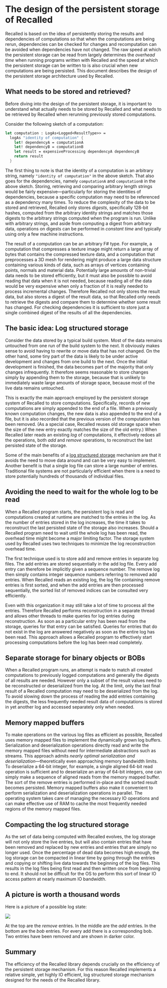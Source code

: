 # The design of the persistent storage of Recalled

Recalled is based on the idea of persistently storing the results and
dependencies of computations so that when the computations are being rerun,
dependencies can be checked for changes and recomputation can be avoided when
dependencies have not changed.  The raw speed at which the persistent storage
can be read from largely determines the *overhead time* when running programs
written with Recalled and the speed at which the persistent storage can be
written to is also crucial when new computations are being persisted.  This
document describes the design of the persistent storage architecture used by
Recalled.

## What needs to be stored and retrieved?

Before diving into the design of the persistent storage, it is important to
understand what actually needs to be stored by Recalled and what needs to be
retrieved by Recalled when rerunning previously stored computations.

Consider the following sketch of a computation:

```fsharp
let computation : LogAs<Logged<ResultType>> =
  logAs "identity of computation" {
    let! dependencyA = computationA
    let! dependencyB = computationB
    let result = expensiveProcessing dependencyA dependencyB
    return result
  }
```

The first thing to note is that the identity of a computation is an arbitrary
string, namely `"identity of computation"` in the above sketch.  That also goes
for the dependencies, namely `computationA` and `computationB` in the above
sketch.  Storing, retrieving and comparing arbitrary length strings would be
fairly expensive&mdash;particularly for storing the identities of dependencies,
because a specific computation may need to be referenced as a dependency many
times.  To reduce the complexity of the data to be stored and retrieved,
Recalled only stores *digests*, specifically 128-bit hashes, computed from the
arbitrary identity strings and matches those digests to the arbitrary strings
computed when the program is run.  Unlike with arbitrary strings, and aside from
computing a digest from arbitrary data, operations on digests can be performed
in *constant time* and typically using only a few machine instructions.

The result of a computation can be an arbitrary F# type.  For example, a
computation that compresses a texture image might return a large array of bytes
that contains the compressed texture data, and a computation that preprocesses a
3D mesh for rendering might produce a large data structure containing various
kinds of data, such as arrays of vertices containing points, normals and
material data.  Potentially large amounts of non-trivial data needs to be stored
efficiently, but it must also be possible to avoid reading that data when it is
not needed, because reading all of the data would be very expensive when only a
fraction of it is really needed to process incremental changes.  Therefore
Recalled not only stores the result data, but also stores a digest of the result
data, so that Recalled only needs to retrieve the digests and compare them to
determine whether some result has changed.  For checking dependencies it is
sufficient to store just a single combined digest of the results of all the
dependencies.

## The basic idea: Log structured storage

Consider the data stored by a typical build system.  Most of the data remains
untouched from one run of the build system to the next.  It obviously makes
sense to avoid having to rewrite or move data that has not changed.  On the
other hand, some tiny part of the data is likely to be under active development
and changes from one build to the next.  Once the initial development is
finished, the data becomes part of the majority that only changes infrequently.
It therefore seems reasonable to store changes simply by appending them to the
storage, because that is unlikely to immediately waste large amounts of storage
space, because most of the live data remains untouched.

This is exactly the main approach employed by the persistent storage system of
Recalled to store computations.  Specifically, records of new computations are
simply appended to the end of a file.  When a previously known computation
changes, the new data is also appended to the end of a file, but it is also
recorded that the previous version of the computation has been removed.  (As a
special case, Recalled reuses old storage space when the size of the new entry
exactly matches the size of the old entry.)  When Recalled later reads an
existing *log* of computations, it effectively redoes all the operations, both
*add* and *remove* operations, to reconstruct the last persisted state of the
storage.

Some of the main benefits of a
[log structured storage](http://blog.notdot.net/2009/12/Damn-Cool-Algorithms-Log-structured-storage)
mechanism are that it avoids the need to move data around and can be very easy
to implement.  Another benefit is that a single log file can store a large
number of entries.  Traditional file systems are not particularly efficient when
there is a need to store potentially hundreds of thousands of individual files.

## Avoiding the need to wait for the whole log to be read

When a Recalled program starts, the persistent log is read and computations
created at runtime are matched to the entries in the log.  As the number of
entries stored in the log increases, the time it takes to reconstruct the last
persisted state of the storage also increases.  Should a Recalled program need
to wait until the whole log has been read, the overhead time might become a
major limiting factor.  The storage system used by Recalled uses two techniques
to minimize the log reconstruction overhead time.

The first technique used is to store add and remove entries in separate log
files.  The add entries are stored sequentially in the add log file.  Every add
entry can therefore be implicitly given a sequence number.  The remove log then
simply contains integer sequence numbers referring to removed add entries.  When
Recalled reads an existing log, the log file containing remove entries is first
sorted, and when the add entries are then processed sequentially, the sorted
list of removed indices can be consulted very efficiently.

Even with this organization it may still take a lot of time to process all the
entries.  Therefore Recalled performs reconstruction in a separate thread and
allows other threads to make queries for log entries during reconstruction.  As
soon as a particular entry has been read from the storage, queries for that
entry can be satisfied.  Queries for entries that do not exist in the log are
answered negatively as soon as the entire log has been read.  This approach
allows a Recalled program to effectively start processing computations before
the log has been read completely.

## Separate storage for binary objects or BOBs

When a Recalled program runs, an attempt is made to match all created
computations to previously logged computations and generally the digests of all
results are needed.  However only a subset of the result values need to be
reconstructed or deserialized from the log.  At the limit, only the last final
result of a Recalled computation may need to be deserialized from the log.  To
avoid slowing down the process of reading the add entries containing the
digests, the less frequently needed result data of computations is stored in yet
another log and accessed separately only when needed.

## Memory mapped buffers

To make operations on the various log files as efficient as possible, Recalled
uses memory mapped files to implement the dynamically grown log buffers.
Serialization and deserialization operations directly read and write the memory
mapped files without need for intermediate abstractions such as streams.  This
approach admits *nearly optimal serialization and
deserialization*&mdash;theoretically even approaching memory bandwidth limits.
To deserialize a 64-bit integer, for example, a single aligned 64-bit read
operation is sufficient and to deserialize an array of 64-bit integers, one can
simply make a sequence of aligned reads from the memory mapped buffer.  The sort
of the remove entries is performed in-place and the sorted result becomes
persisted.  Memory mapped buffers also make it convenient to perform
serialization and deserialization operations in parallel.  The operating system
takes care of managing the necessary IO operations and can make effective use of
RAM to cache the most frequently needed regions of the memory mapped files.

## Compacting the log structured storage

As the set of data being computed with Recalled evolves, the log storage will
not only store the live entries, but will also contain entries that have been
removed and replaced by new entries and entries that are simply no longer used.
Once the percentage of dead data becomes high enough, the log storage can be
compacted in linear time by going through the entries and copying or shifting
live data towards the beginning of the log files.  This results in the log files
being first read and then written once from beginning to end.  It should not be
difficult for the OS to perform this sort of linear IO access pattern at nearly
maximum IO bandwidth.

## A picture is worth a thousand words

Here is a picture of a possible log state:

<img src="http://vesakarvonen.github.io/Recalled/LogDiagram.svg"/>

At the top are the *remove* entries.  In the middle are the *add* entries.  In
the bottom are the *bob* entries.  For every add there is a corresponding bob.
Two entries have been removed and are shown in darker color.

## Summary

The efficiency of the Recalled library depends crucially on the efficiency of
the persistent storage mechanism.  For this reason Recalled implements a
relative simple, yet highly IO efficient, log structured storage mechanism
designed for the needs of the Recalled library.
